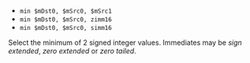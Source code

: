* `min $mDst0, $mSrc0, $mSrc1`
* `min $mDst0, $mSrc0, zimm16`
* `min $mDst0, $mSrc0, simm16`

Select the minimum of 2 signed integer values. Immediates may be *sign
extended*, *zero extended* or *zero tailed*.
